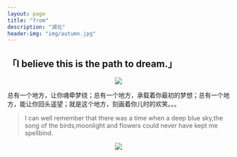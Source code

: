 ```yaml
---
layout: page
title: "from"
description: "湖北"
header-img: "img/autumn.jpg"
---
```


## 「I believe this is the path to dream.」

<center>
    <p><img src="http://ww4.sinaimg.cn/mw690/0065PbKCgw1faf1od2phzj30zk0qogqy.jpg" align="center"></p>
</center>


总有一个地方，让你魂牵梦绕；总有一个地方，承载着你最初的梦想；总有一个地方，能让你回头遥望；就是这个地方，刻画着你儿时的欢笑。。。

> I can well remember that there was a time when a deep blue sky,the song of the birds,moonlight and flowers could never have kept me spellbind.

<center>
    <p><img src="http://p1.bpimg.com/567571/e83483cefffb4fb9.png" align="center"></p>
</center>
